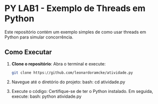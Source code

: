 # PY LAB1 - Exemplo de Threads em Python

Este repositório contém um exemplo simples de como usar threads em Python para simular concorrência.

## Como Executar

1. **Clone o repositório**:
   Abra o terminal e execute:
   ```bash
   git clone https://github.com/leonardoramcke/atividade.py

2. Navegue até o diretório do projeto:
bash: cd atividade.py

3. Execute o código:
Certifique-se de ter o Python instalado.
Em seguida, execute:
bash: python atividade.py
